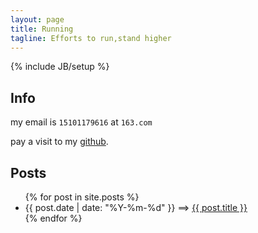 ```yaml
---
layout: page
title: Running
tagline: Efforts to run,stand higher
---
```

{% include JB/setup %}

## Info

my email is `15101179616` at `163.com`

pay a visit to my [github](http://github.com/gre2).

## Posts

<ul class="posts">
  {% for post in site.posts %}
    <li><span>{{ post.date | date: "%Y-%m-%d" }}</span> ==&gt; <a href="{{ BASE_PATH }}{{ post.url }}">{{ post.title }}</a></li>
  {% endfor %}
</ul>
